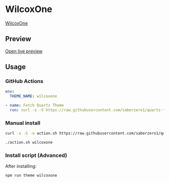 # WilcoxOne

[WilcoxOne](#)

## Preview

[Open live preview](https://quartz-themes.github.io/wilcoxone/)

## Usage

### GitHub Actions

```yaml
env:
  THEME_NAME: wilcoxone
```

```yaml
- name: Fetch Quartz Theme
  run: curl -s -S https://raw.githubusercontent.com/saberzero1/quartz-themes/master/action.sh | bash -s -- $THEME_NAME
```

### Manual install

```bash
curl -s -S -o action.sh https://raw.githubusercontent.com/saberzero1/quartz-themes/master/action.sh

./action.sh wilcoxone
```

### Install script (Advanced)

After installing:

```bash
npm run theme wilcoxone
```

